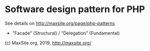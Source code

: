 # Software design pattern for PHP

See details on http://maxsite.org/page/php-patterns

* "Facade" (Structural) / "Delegation" (Fundamental)


(c) MaxSite.org, 2019, http://maxsite.org/
